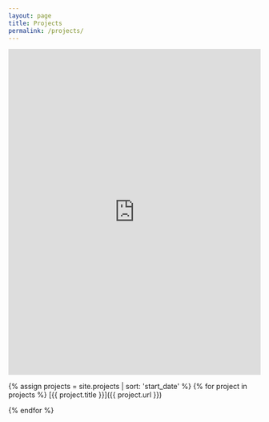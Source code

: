 ```yaml
---
layout: page
title: Projects
permalink: /projects/
---
```

<iframe
  src='https://cdn.knightlab.com/libs/timeline3/latest/embed/index.html?source={{ site.timelinejs.gsheet_id }}&font=Default&lang=en&initial_zoom=2&height=650'
  width='100%'
  height='650'
  frameborder='0'>
</iframe>

{% assign projects = site.projects | sort: 'start_date' %}
{% for project in projects %}
  [{{ project.title }}]({{ project.url }})

{% endfor %}
